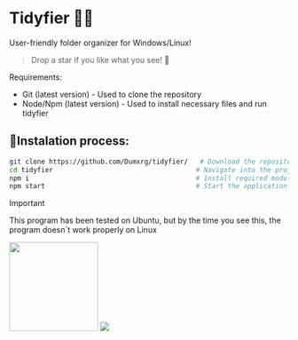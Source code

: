 # Tidyfier 🧹✨


User-friendly folder organizer for Windows/Linux! 
<br>
> Drop a star if you like what you see! 🌟


Requirements:
- Git (latest version) - Used to clone the repository
- Node/Npm (latest version) - Used to install necessary files and run tidyfier

  
<h2>🚀Instalation process:</h2>

```bash
git clone https://github.com/Dumxrg/tidyfier/   # Download the repository into a folder named 'tidyfier'
cd tidyfier                                    # Navigate into the project folder
npm i                                          # Install required modules
npm start                                      # Start the application
```
> [!IMPORTANT]
> This program has been tested on Ubuntu, but by the time you see this, the program doesn`t work properly on Linux
<img style="width:10rem" src="https://i.ibb.co/4g06c3fH/splash.png">
<img src="https://i.ibb.co/3YNKdkvL/capture.png">

